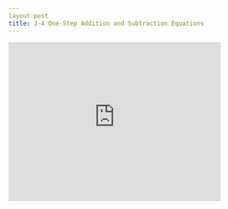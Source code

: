 ```yaml
---
layout:post
title: 3-4 One-Step Addition and Subtraction Equations
---
```

<iframe width="420" height="315" src="https://www.youtube.com/embed/uqsg8EPbBTY" frameborder="0" allowfullscreen></iframe>
